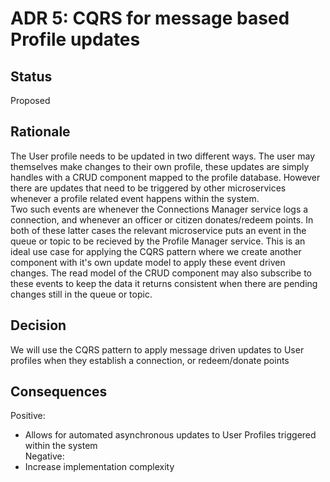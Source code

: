 # ADR 5: CQRS for message based Profile updates  

## Status
Proposed

## Rationale 
The User profile needs to be updated in two different ways. The user may themselves make changes to their own profile, these updates are simply handles with a CRUD component mapped to the profile database.
However there are updates that need to be triggered by other microservices whenever a profile related event happens within the system.  
Two such events are whenever the Connections Manager service logs a connection, and whenever an officer or citizen donates/redeem points. In both of these latter cases the relevant microservice puts an event in the queue or topic to be recieved by the Profile Manager service.
This is an ideal use case for applying the CQRS pattern where we create another component with it's own update model to apply these event driven changes. The read model of the CRUD component may also subscribe to these events to keep the data it returns consistent when there are pending changes still in the queue or topic.

## Decision 
We will use the CQRS pattern to apply message driven updates to User profiles when they establish a connection, or redeem/donate points

## Consequences
Positive:
+ Allows for automated asynchronous updates to User Profiles triggered within the system  
Negative:  
+ Increase implementation complexity
